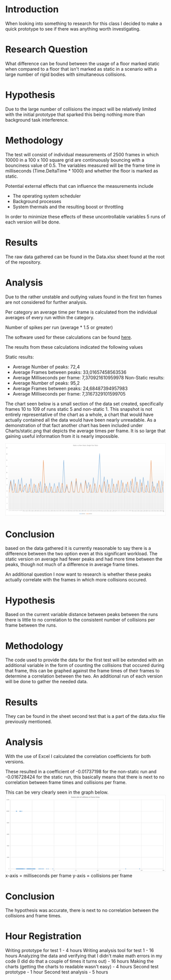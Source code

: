 ﻿<h1>Introduction</h1>
When looking into something to research for this class I decided to make a quick prototype to see if there was anything worth investigating.

<h1>Research Question</h1>
What difference can be found between the usage of a floor marked static when compared to a floor that isn't marked as static in a scenario with a large number of rigid bodies with simultaneous collisions.

<h1>Hypothesis</h1>
Due to the large number of collisions the impact will be relatively limited with the initial prototype that sparked this being nothing more than background task interference.

<h1>Methodology</h1>
The test will consist of individual measurements of 2500 frames in which 10000 in a 100 x 100 square grid are continuously bouncing with a bounciness value of 0.5.
The variables measured will be the frame time in milliseconds (Time.DeltaTime * 1000) and whether the floor is marked as static.<br>

Potential external effects that can influence the measurements include
 - The operating system scheduler
 - Background processes
 - System thermals and the resulting boost or throttling

In order to minimize these effects of these uncontrollable variables 5 runs of each version will be done.

<h1>Results</h1>
The raw data gathered can be found in the Data.xlsx sheet found at the root of the repository.

<h1>Analysis</h1>
Due to the rather unstable and outlying values found in the first ten frames are not considered for further analysis.

Per category an average time per frame is calculated from the individual averages of every run within the category.

Number of spikes per run (average * 1.5 or greater)

The software used for these calculations can be found [here](https://github.com/KronosTheTitan/AdvancedToolsAnalysis).

The results from these calculations indicated the following values

Static results:
 - Average Number of peaks: 72,4
 - Average Frames between peaks: 33,01657458563536
 - Average Milliseconds per frame: 7,370921610959978
Non-Static results:
 - Average Number of peaks: 95,2
 - Average Frames between peaks: 24,68487394957983
 - Average Milliseconds per frame: 7,3167329101599705

The chart seen below is a small section of the data set created, specifically frames 10 to 109 of runs static 5 and non-static 1. This snapshot is not entirely representative of the chart as a whole, a chart that would have actually contained all the data would have been nearly unreadable. As a demonstration of that fact another chart has been included under Charts/static.png that depicts the average times per frame. It is so large that gaining useful information from it is nearly impossible. 

![Initial Question](Charts/Initial.png)

<h1>Conclusion</h1>
based on the data gathered it is currently reasonable to say there is a difference between the two option even at this significant workload. The static version on average had fewer peaks and had more time between the peaks, though not much of a difference in average frame times.

An additional question I now want to research is whether these peaks actually correlate with the frames in which more collisions occured.

<h1>Hypothesis</h1>
Based on the current variable distance between peaks between the runs there is little to no correlation to the consistent number of collisions per frame between the runs.

<h1>Methodology</h1>
The code used to provide the data for the first test will be extended with an additional variable in the form of counting the collisions that occured during that frame, this can be graphed against the frame times of their frames to determine a correlation between the two. An additional run of each version will be done to gather the needed data.
<h1>Results</h1>
They can be found in the sheet second test that is a part of the data.xlsx file previously mentioned.

<h1>Analysis</h1>
With the use of Excel I calculated the correlation coefficients for both versions.

These resulted in a coefficient of -0.01737198 for the non-static run and -0.016728424 for the static run, this basically means that there is next to no correlation between frame times and collisions per frame.

This can be very clearly seen in the graph below.
![Scatter plot chart](Charts/scatter.png)
x-axis = milliseconds per frame
y-axis = collisions per frame

<h1>Conclusion</h1>
The hypothesis was accurate, there is next to no correlation between the collisions and frame times.

<h1>Hour Registration</h1>
Writing prototype for test 1 - 4 hours
Writing analysis tool for test 1 - 16 hours
Analyzing the data and verifying that I didn't make math errors in my code (I did do that a couple of times it turns out) - 16 hours
Making the charts (getting the charts to readable wasn't easy) - 4 hours
Second test prototype - 1 hour
Second test analysis - 5 hours